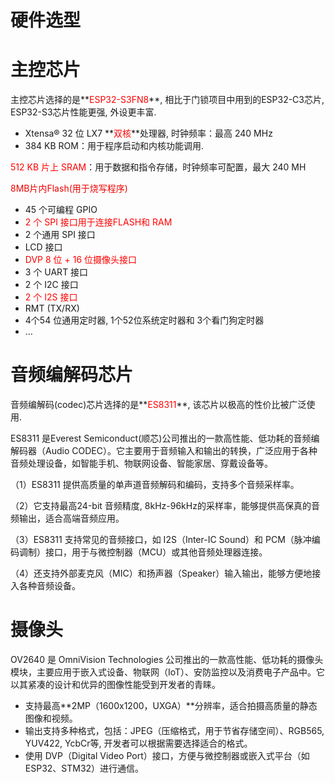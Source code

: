 # 硬件选型

# 主控芯片
主控芯片选择的是**<font style="color:red;">ESP32-S3FN8</font>**, 相比于门锁项目中用到的ESP32-C3芯片, ESP32-S3芯片性能更强, 外设更丰富.

+ Xtensa® 32 位 LX7 **<font style="color:red;">双核</font>**处理器, 时钟频率：最高 240 MHz
+ 384 KB ROM：用于程序启动和内核功能调用. 

<font style="color:red;">512 KB 片上 SRAM</font>：用于数据和指令存储，时钟频率可配置，最大 240 MH

<font style="color:#ee0000;">8MB</font><font style="color:#ee0000;">片内</font><font style="color:#ee0000;">Flash(</font><font style="color:#ee0000;">用于烧写程序</font><font style="color:#ee0000;">)</font>

+ 45 个可编程 GPIO
+ <font style="color:red;">2 个 SPI 接口用于连接FLASH和 RAM</font>
+ 2 个通用 SPI 接口
+ LCD 接口
+ <font style="color:red;">DVP 8 位 + 16 位摄像头接口</font>
+ 3 个 UART 接口
+ 2 个 I2C 接口
+ <font style="color:red;">2 个 I2S 接口</font>
+ RMT (TX/RX)
+ 4个54 位通用定时器, 1个52位系统定时器和 3个看门狗定时器
+ …

# 音频编解码芯片
音频编解码(codec)芯片选择的是**<font style="color:red;">ES8311</font>**, 该芯片以极高的性价比被广泛使用.

ES8311 是Everest Semiconduct(顺芯)公司推出的一款高性能、低功耗的音频编解码器（Audio CODEC）。它主要用于音频输入和输出的转换，广泛应用于各种音频处理设备，如智能手机、物联网设备、智能家居、穿戴设备等。

（1）ES8311 提供高质量的单声道音频解码和编码，支持多个音频采样率。

（2）它支持最高24-bit 音频精度, 8kHz-96kHz的采样率，能够提供高保真的音频输出，适合高端音频应用。

（3）ES8311 支持常见的音频接口，如 I2S（Inter-IC Sound）和 PCM（脉冲编码调制）接口，用于与微控制器（MCU）或其他音频处理器连接。

（4）还支持外部麦克风（MIC）和扬声器（Speaker）输入输出，能够方便地接入各种音频设备。

# 摄像头
OV2640 是 OmniVision Technologies 公司推出的一款高性能、低功耗的摄像头模块，主要应用于嵌入式设备、物联网（IoT）、安防监控以及消费电子产品中。它以其紧凑的设计和优异的图像性能受到开发者的青睐。

+  支持最高**2MP（1600x1200，UXGA）**分辨率，适合拍摄高质量的静态图像和视频。
+  输出支持多种格式，包括：JPEG（压缩格式，用于节省存储空间）、RGB565, YUV422, YcbCr等, 开发者可以根据需要选择适合的格式。
+  使用 DVP（Digital Video Port）接口，方便与微控制器或嵌入式平台（如 ESP32、STM32）进行通信。
